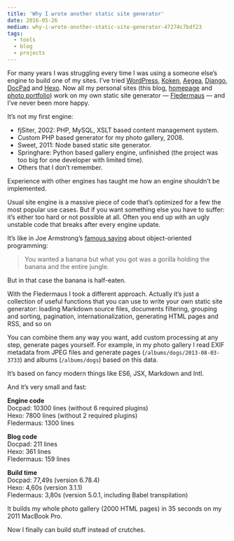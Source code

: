 ```yaml
---
title: 'Why I wrote another static site generator'
date: 2016-05-26
medium: why-i-wrote-another-static-site-generator-47274c7bdf23
tags:
  - tools
  - blog
  - projects
---
```


For many years I was struggling every time I was using a someone else’s engine to build one of my sites. I’ve tried [WordPress](https://wordpress.com/), [Koken](http://koken.me/), [Aegea](http://blogengine.ru/), [Django](https://www.djangoproject.com/), [DocPad](http://docpad.org/) and [Hexo](https://hexo.io/). Now all my personal sites (this blog, [homepage](http://sapegin.me/) and [photo portfolio](/photos/)) work on my own static site generator — [Fledermaus](https://github.com/sapegin/fledermaus) — and I’ve never been more happy.

It’s not my first engine:

- fjSiter, 2002: PHP, MySQL, XSLT based content management system.
- Custom PHP based generator for my photo gallery, 2008.
- Sweet, 2011: Node based static site generator.
- Springhare: Python based gallery engine, unfinished (the project was too big for one developer with limited time).
- Others that I don’t remember.

Experience with other engines has taught me how an engine shouldn’t be implemented.

Usual site engine is a massive piece of code that’s optimized for a few the most popular use cases. But if you want something else you have to suffer: it’s either too hard or not possible at all. Often you end up with an ugly unstable code that breaks after every engine update.

It’s like in Joe Armstrong’s [famous saying](https://www.johndcook.com/blog/2011/07/19/you-wanted-banana/) about object-oriented programming:

> You wanted a banana but what you got was a gorilla holding the banana and the entire jungle.

But in that case the banana is half-eaten.

With the Fledermaus I took a different approach. Actually it’s just a collection of useful functions that you can use to write your own static site generator: loading Markdown source files, documents filtering, grouping and sorting, pagination, internationalization, generating HTML pages and RSS, and so on

You can combine them any way you want, add custom processing at any step, generate pages yourself. For example, in my photo gallery I read EXIF metadata from JPEG files and generate pages (`/albums/dogs/2013-08-03-3733`) and albums (`/albums/dogs`) based on this data.

It’s based on fancy modern things like ES6, JSX, Markdown and Intl.

And it’s very small and fast:

**Engine code**<br/>Docpad: 10300 lines (without 6 required plugins)<br/>Hexo: 7800 lines (without 2 required plugins)<br/>Fledermaus: 1300 lines

**Blog code**<br/>Docpad: 211 lines<br/>Hexo: 361 lines<br/>Fledermaus: 159 lines

**Build time**<br/>Docpad: 77,49s (version 6.78.4)<br/>Hexo: 4,60s (version 3.1.1)<br/>Fledermaus: 3,80s (version 5.0.1, including Babel transpilation)

It builds my whole photo gallery (2000 HTML pages) in 35 seconds on my 2011 MacBook Pro.

Now I finally can build stuff instead of crutches.

